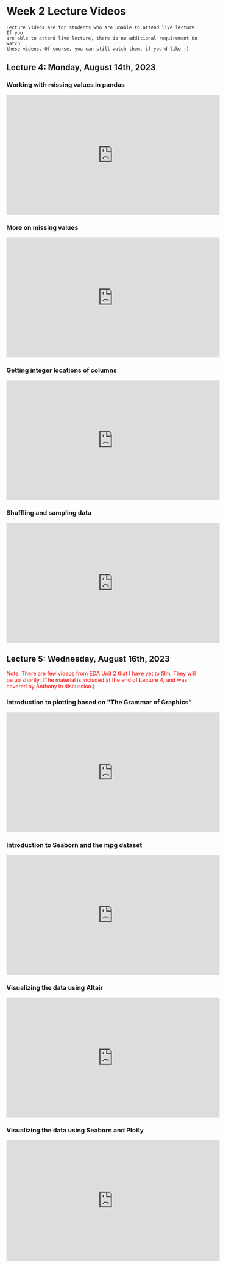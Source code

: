 # Week 2 Lecture Videos

```{note}
Lecture videos are for students who are unable to attend live lecture. If you
are able to attend live lecture, there is no additional requirement to watch 
these videos. Of course, you can still watch them, if you'd like :)
```
## Lecture 4: Monday, August 14th, 2023

### Working with missing values in pandas
<iframe width="560" height="315" src="https://www.youtube.com/embed/xegDghbFXX0" 
title="YouTube video player" frameborder="0" allow="accelerometer; autoplay; 
clipboard-write; encrypted-media; gyroscope; picture-in-picture; web-share" 
allowfullscreen></iframe>

### More on missing values
<iframe width="560" height="315" src="https://www.youtube.com/embed/ZMU2knjaKIM" 
title="YouTube video player" frameborder="0" allow="accelerometer; autoplay; 
clipboard-write; encrypted-media; gyroscope; picture-in-picture; web-share" 
allowfullscreen></iframe>

### Getting integer locations of columns
<iframe width="560" height="315" src="https://www.youtube.com/embed/RhP5Vcrn_vo" 
title="YouTube video player" frameborder="0" allow="accelerometer; autoplay; 
clipboard-write; encrypted-media; gyroscope; picture-in-picture; web-share" 
allowfullscreen></iframe>

### Shuffling and sampling data
<iframe width="560" height="315" src="https://www.youtube.com/embed/jKH3VbrDiQc" 
title="YouTube video player" frameborder="0" allow="accelerometer; autoplay; 
clipboard-write; encrypted-media; gyroscope; picture-in-picture; web-share" 
allowfullscreen></iframe>

## Lecture 5: Wednesday, August 16th, 2023

<font color = red>
Note: There are few videos from EDA Unit 2 that I have yet
to film. They will be up shortly. (The material is included at the end of
Lecture 4, and was covered by Anthony in discussion.)
</font>

### Introduction to plotting based on "The Grammar of Graphics"
<iframe width="560" height="315" src="https://www.youtube.com/embed/2TouHmueckI" 
title="YouTube video player" frameborder="0" allow="accelerometer; autoplay; 
clipboard-write; encrypted-media; gyroscope; picture-in-picture; web-share" 
allowfullscreen></iframe>

### Introduction to Seaborn and the mpg dataset
<iframe width="560" height="315" src="https://www.youtube.com/embed/oRJfXV10vbw" 
title="YouTube video player" frameborder="0" allow="accelerometer; autoplay; 
clipboard-write; encrypted-media; gyroscope; picture-in-picture; web-share" 
allowfullscreen></iframe>

### Visualizing the data using Altair
<iframe width="560" height="315" src="https://www.youtube.com/embed/ICgqoxiHfec" 
title="YouTube video player" frameborder="0" allow="accelerometer; autoplay; 
clipboard-write; encrypted-media; gyroscope; picture-in-picture; web-share" 
allowfullscreen></iframe>

### Visualizing the data using Seaborn and Plotly
<iframe width="560" height="315" src="https://www.youtube.com/embed/74ir99lMjJc" 
title="YouTube video player" frameborder="0" allow="accelerometer; autoplay; 
clipboard-write; encrypted-media; gyroscope; picture-in-picture; web-share" 
allowfullscreen></iframe>
